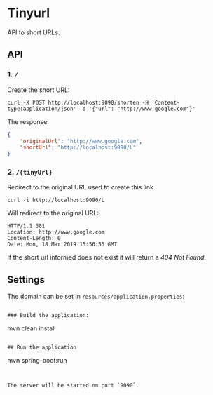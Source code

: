 # Tinyurl
API to short URLs.

## API

### 1. `/` 
Create the short URL: 
```
curl -X POST http://localhost:9090/shorten -H 'Content-type:application/json' -d '{"url": "http://www.google.com"}'
```
The response:
```json
{
    "originalUrl": "http://www.google.com",
    "shortUrl": "http://localhost:9090/L"
}
```

### 2. `/{tinyUrl}`
Redirect to the original URL used to create this link
```
curl -i http://localhost:9090/L
```
Will redirect to the original URL:
```
HTTP/1.1 301 
Location: http://www.google.com
Content-Length: 0
Date: Mon, 18 Mar 2019 15:56:55 GMT
```

If the short url informed does not exist it will return a *404 Not Found*.

## Settings
The domain can be set in `resources/application.properties`:
```properties

### Build the application:

```
mvn clean install
```

## Run the application

```
mvn spring-boot:run
```


The server will be started on port `9090`.

